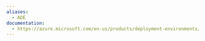 ```yaml
---
aliases:
  - ADE
documentation:
  - https://azure.microsoft.com/en-us/products/deployment-environments/
---
```


